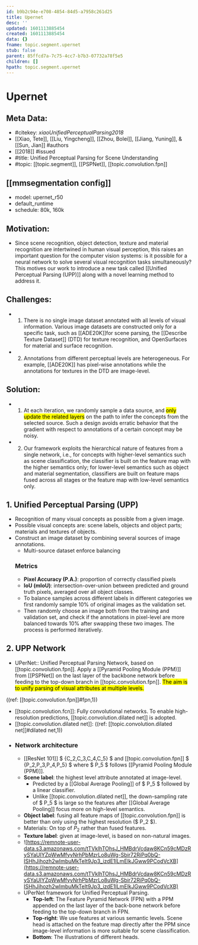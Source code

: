 ```yaml
---
id: b9b2c94e-e708-4854-84d5-a7958c261d25
title: Upernet
desc: ''
updated: 1601113885454
created: 1601113885454
data: {}
fname: topic.segment.upernet
stub: false
parent: 85ffcd7a-7c75-4cc7-b7b3-07732a78f5e5
children: []
hpath: topic.segment.upernet
---
```

# Upernet

## Meta Data:
- #citekey: _xiaoUnifiedPerceptualParsing2018_
- [[Xiao, Tete]], [[Liu, Yingcheng]], [[Zhou, Bolei]], [[Jiang, Yuning]], & [[Sun, Jian]] #authors
- [[2018]] #issued
- #title: Unified Perceptual Parsing for Scene Understanding
- #topic: [[topic.segment]], [[PSPNet]], [[topic.convolution.fpn]]
## [[mmsegmentation config]]
  - model: upernet_r50
  - default_runtime
  - schedule: 80k, 160k
## Motivation: 
  - Since scene recognition, object detection, texture and material recognition are intertwined in human visual perception, this raises an important question for the computer vision systems: is it possible for a neural network to solve several visual recognition tasks simultaneously? This motives our work to introduce a new task called [[Unified Perceptual Parsing (UPP)]] along with a novel learning method to address it.
## Challenges:
  - 1. There is no single image dataset annotated with all levels of visual information. Various image datasets are constructed only for a specific task, such as [[ADE20K]]for scene parsing, the [[Describe Texture Dataset]] (DTD) for texture recognition, and OpenSurfaces for material and surface recognition.
  - 2. Annotations from different perceptual levels are heterogeneous. For example, [[ADE20K]] has pixel-wise annotations while the annotations for textures in the DTD are image-level.
## Solution:
  - 1. At each iteration, we randomly sample a data source, and <mark>only update the related layers</mark> on the path to infer the concepts from the selected source. Such a design avoids erratic behavior that the gradient with respect to annotations of a certain concept may be noisy. 
  - 2. Our framework exploits the hierarchical nature of features from a single network, i.e., for concepts with higher-level semantics such as scene classification, the classifier is built on the feature map with the higher semantics only; for lower-level semantics such as object and material segmentation, classifiers are built on feature maps fused across all stages or the feature map with low-level semantics only.
## 1. Unified Perceptual Parsing (UPP)
  - Recognition of many visual concepts as possible from a given image.
  - Possible visual concepts are: scene labels, objects and object parts; materials and textures of objects.
  - Construct an image dataset by combining several sources of image annotations.
      - Multi-source dataset enforce balancing
    ### Metrics 
    - **Pixel Accuracy (P.A.)**: proportion of correctly classified pixels
    - **IoU (mIoU)**: intersection-over-union between predicted and ground truth pixels, averaged over all object classes.
    - To balance samples across different labels in different categories we first randomly sample 10% of original images as the validation set. 
    - Then randomly choose an image both from the training and validation set, and check if the annotations in pixel-level are more balanced towards 10% after swapping these two images. The process is performed iteratively.
## 2. UPP Network
  - UPerNet:: Unified Perceptual Parsing Network, based on [[topic.convolution.fpn]]. Apply a [[Pyramid Pooling Module (PPM)]] from [[PSPNet]] on the last layer of the backbone network before feeding to the top-down branch in [[topic.convolution.fpn]]. <mark>The aim is to unify parsing of visual attributes at multiple levels.</mark>
 
  ((ref: [[topic.convolution.fpn]]#fpn,1))
  - [[topic.convolution.fcn]]: Fully convolutional networks. To enable high-resolution predictions, [[topic.convolution.dilated net]] is adopted.
  - [[topic.convolution.dilated net]]:
  ((ref: [[topic.convolution.dilated net]]#dilated net,1))
  - 
    ### Network architecture
    - [[ResNet 101]] $ \{C_2,C_3,C_4,C_5\} $ and [[topic.convolution.fpn]] $ \{P_2,P_3,P_4,P_5\} $ where $ P_5 $ follows [[Pyramid Pooling Module (PPM)]].  
    - **Scene label**: the highest level attribute annotated at image-level.
        - Predicted by a [[Global Average Pooling]] of $ P_5 $ followed by a linear classifier.  
        - Unlike [[topic.convolution.dilated net]], the down-sampling rate of $ P_5 $ is large so the features after [[Global Average Pooling]] focus more on high-level semantics.
    - **Object label**: fusing all feature maps of [[topic.convolution.fpn]] is better than only using the highest resolution ($ P_2 $).
    - Materials: On top of $P_2$ rather than fused features.
    - **Texture label**: given at image-level, is based on non-natural images.
    - ![https://remnote-user-data.s3.amazonaws.com/tTVklhTOhsJ_HMBdrVcdaw8KCn59cMDzRySYaUIYZpWwMfyvNrhPbMzrLo8uWg-Sbir72RiPq0bQ-ISHhJihozh2wImbuMkTeIt9Jp3_izdE1ILmElkJGww9PCodVcXB](https://remnote-user-data.s3.amazonaws.com/tTVklhTOhsJ_HMBdrVcdaw8KCn59cMDzRySYaUIYZpWwMfyvNrhPbMzrLo8uWg-Sbir72RiPq0bQ-ISHhJihozh2wImbuMkTeIt9Jp3_izdE1ILmElkJGww9PCodVcXB)
    - UPerNet framework for Unified Perceptual Parsing.
        - **Top-left**: The Feature Pyramid Network (FPN) with a PPM appended on the last layer of the back-bone network before feeding to the top-down branch in FPN.
        - **Top-right**: We use features at various semantic levels. Scene head is attached on the feature map directly after the PPM since image-level information is more suitable for scene classification.
        - **Bottom**: The illustrations of different heads.
